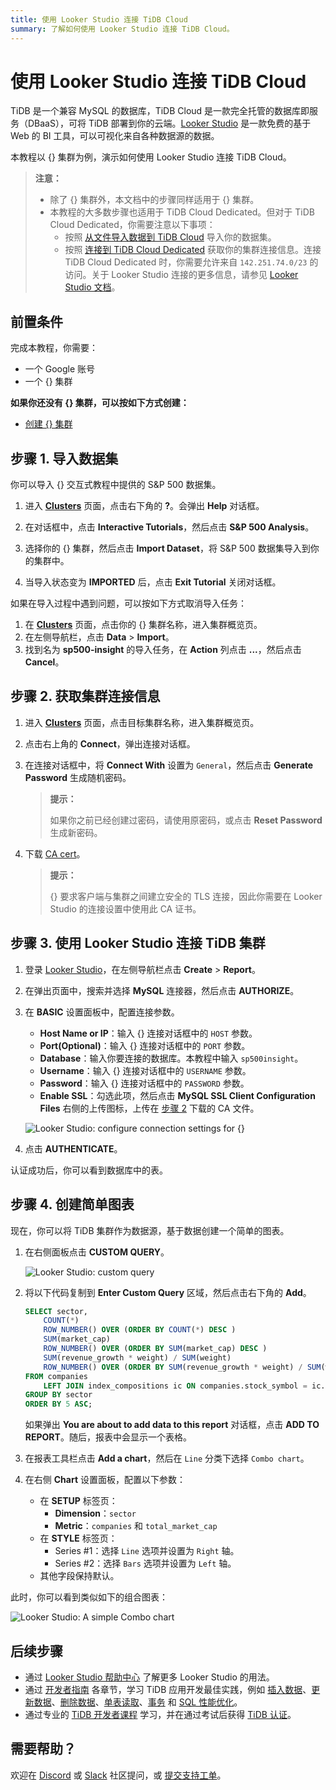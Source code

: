 ```yaml
---
title: 使用 Looker Studio 连接 TiDB Cloud
summary: 了解如何使用 Looker Studio 连接 TiDB Cloud。
---
```


# 使用 Looker Studio 连接 TiDB Cloud

TiDB 是一个兼容 MySQL 的数据库，TiDB Cloud 是一款完全托管的数据库即服务（DBaaS），可将 TiDB 部署到你的云端。[Looker Studio](https://lookerstudio.google.com/) 是一款免费的基于 Web 的 BI 工具，可以可视化来自各种数据源的数据。

本教程以 {} 集群为例，演示如何使用 Looker Studio 连接 TiDB Cloud。

> **注意：**
>
> - 除了 {} 集群外，本文档中的步骤同样适用于 {} 集群。
> - 本教程的大多数步骤也适用于 TiDB Cloud Dedicated。但对于 TiDB Cloud Dedicated，你需要注意以下事项：
>     - 按照 [从文件导入数据到 TiDB Cloud](/tidb-cloud/tidb-cloud-migration-overview.md#import-data-from-files-to-tidb-cloud) 导入你的数据集。
>     - 按照 [连接到 TiDB Cloud Dedicated](/tidb-cloud/connect-via-standard-connection.md) 获取你的集群连接信息。连接 TiDB Cloud Dedicated 时，你需要允许来自 `142.251.74.0/23` 的访问。关于 Looker Studio 连接的更多信息，请参见 [Looker Studio 文档](https://support.google.com/looker-studio/answer/7088031#zippy=%2Cin-this-article)。

## 前置条件

完成本教程，你需要：

- 一个 Google 账号
- 一个 {} 集群

**如果你还没有 {} 集群，可以按如下方式创建：**

- [创建 {} 集群](/develop/dev-guide-build-cluster-in-cloud.md#step-1-create-a-tidb-cloud-cluster)

## 步骤 1. 导入数据集

你可以导入 {} 交互式教程中提供的 S&P 500 数据集。

1. 进入 [**Clusters**](https://tidbcloud.com/project/clusters) 页面，点击右下角的 **?**。会弹出 **Help** 对话框。

2. 在对话框中，点击 **Interactive Tutorials**，然后点击 **S&P 500 Analysis**。

3. 选择你的 {} 集群，然后点击 **Import Dataset**，将 S&P 500 数据集导入到你的集群中。

4. 当导入状态变为 **IMPORTED** 后，点击 **Exit Tutorial** 关闭对话框。

如果在导入过程中遇到问题，可以按如下方式取消导入任务：

1. 在 [**Clusters**](https://tidbcloud.com/project/clusters) 页面，点击你的 {} 集群名称，进入集群概览页。
2. 在左侧导航栏，点击 **Data** > **Import**。
3. 找到名为 **sp500-insight** 的导入任务，在 **Action** 列点击 **...**，然后点击 **Cancel**。

## 步骤 2. 获取集群连接信息

1. 进入 [**Clusters**](https://tidbcloud.com/project/clusters) 页面，点击目标集群名称，进入集群概览页。

2. 点击右上角的 **Connect**，弹出连接对话框。

3. 在连接对话框中，将 **Connect With** 设置为 `General`，然后点击 **Generate Password** 生成随机密码。

    > **提示：**
    >
    > 如果你之前已经创建过密码，请使用原密码，或点击 **Reset Password** 生成新密码。

4. 下载 [CA cert](https://letsencrypt.org/certs/isrgrootx1.pem)。

    > **提示：**
    >
    > {} 要求客户端与集群之间建立安全的 TLS 连接，因此你需要在 Looker Studio 的连接设置中使用此 CA 证书。

## 步骤 3. 使用 Looker Studio 连接 TiDB 集群

1. 登录 [Looker Studio](https://lookerstudio.google.com/)，在左侧导航栏点击 **Create** > **Report**。

2. 在弹出页面中，搜索并选择 **MySQL** 连接器，然后点击 **AUTHORIZE**。

3. 在 **BASIC** 设置面板中，配置连接参数。

    - **Host Name or IP**：输入 {} 连接对话框中的 `HOST` 参数。
    - **Port(Optional)**：输入 {} 连接对话框中的 `PORT` 参数。
    - **Database**：输入你要连接的数据库。本教程中输入 `sp500insight`。
    - **Username**：输入 {} 连接对话框中的 `USERNAME` 参数。
    - **Password**：输入 {} 连接对话框中的 `PASSWORD` 参数。
    - **Enable SSL**：勾选此项，然后点击 **MySQL SSL Client Configuration Files** 右侧的上传图标，上传在 [步骤 2](#step-2-get-the-connection-information-for-your-cluster) 下载的 CA 文件。

    ![Looker Studio: configure connection settings for {}](/media/tidb-cloud/looker-studio-configure-connection.png)

4. 点击 **AUTHENTICATE**。

认证成功后，你可以看到数据库中的表。

## 步骤 4. 创建简单图表

现在，你可以将 TiDB 集群作为数据源，基于数据创建一个简单的图表。

1. 在右侧面板点击 **CUSTOM QUERY**。

    ![Looker Studio: custom query](/media/tidb-cloud/looker-studio-custom-query.png)

2. 将以下代码复制到 **Enter Custom Query** 区域，然后点击右下角的 **Add**。

    ```sql
    SELECT sector,
        COUNT(*)                                                                      AS companies,
        ROW_NUMBER() OVER (ORDER BY COUNT(*) DESC )                                   AS companies_ranking,
        SUM(market_cap)                                                               AS total_market_cap,
        ROW_NUMBER() OVER (ORDER BY SUM(market_cap) DESC )                            AS total_market_cap_ranking,
        SUM(revenue_growth * weight) / SUM(weight)                                    AS avg_revenue_growth,
        ROW_NUMBER() OVER (ORDER BY SUM(revenue_growth * weight) / SUM(weight) DESC ) AS avg_revenue_growth_ranking
    FROM companies
        LEFT JOIN index_compositions ic ON companies.stock_symbol = ic.stock_symbol
    GROUP BY sector
    ORDER BY 5 ASC;
    ```

    如果弹出 **You are about to add data to this report** 对话框，点击 **ADD TO REPORT**。随后，报表中会显示一个表格。

3. 在报表工具栏点击 **Add a chart**，然后在 `Line` 分类下选择 `Combo chart`。

4. 在右侧 **Chart** 设置面板，配置以下参数：

    - 在 **SETUP** 标签页：
        - **Dimension**：`sector`
        - **Metric**：`companies` 和 `total_market_cap`
    - 在 **STYLE** 标签页：
      - Series #1：选择 `Line` 选项并设置为 `Right` 轴。
      - Series #2：选择 `Bars` 选项并设置为 `Left` 轴。
    - 其他字段保持默认。

此时，你可以看到类似如下的组合图表：

![Looker Studio: A simple Combo chart](/media/tidb-cloud/looker-studio-simple-chart.png)

## 后续步骤

- 通过 [Looker Studio 帮助中心](https://support.google.com/looker-studio) 了解更多 Looker Studio 的用法。
- 通过 [开发者指南](/develop/dev-guide-overview.md) 各章节，学习 TiDB 应用开发最佳实践，例如 [插入数据](/develop/dev-guide-insert-data.md)、[更新数据](/develop/dev-guide-update-data.md)、[删除数据](/develop/dev-guide-delete-data.md)、[单表读取](/develop/dev-guide-get-data-from-single-table.md)、[事务](/develop/dev-guide-transaction-overview.md) 和 [SQL 性能优化](/develop/dev-guide-optimize-sql-overview.md)。
- 通过专业的 [TiDB 开发者课程](https://www.pingcap.com/education/) 学习，并在通过考试后获得 [TiDB 认证](https://www.pingcap.com/education/certification/)。

## 需要帮助？

欢迎在 [Discord](https://discord.gg/DQZ2dy3cuc?utm_source=doc) 或 [Slack](https://slack.tidb.io/invite?team=tidb-community&channel=everyone&ref=pingcap-docs) 社区提问，或 [提交支持工单](https://tidb.support.pingcap.com/)。